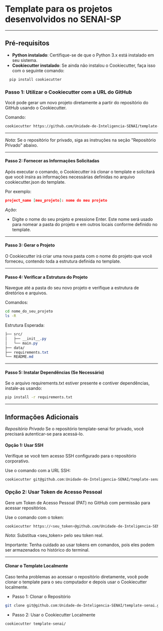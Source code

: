 # Template para os projetos desenvolvidos no SENAI-SP

---

## **Pré-requisitos**

- **Python instalado**: Certifique-se de que o Python 3.x está instalado em seu sistema.
- **Cookiecutter instalado**: Se ainda não instalou o Cookiecutter, faça isso com o seguinte comando:

```bash
  pip install cookiecutter
```

### Passo 1: Utilizar o Cookiecutter com a URL do GitHub
Você pode gerar um novo projeto diretamente a partir do repositório do GitHub usando o Cookiecutter.

Comando:
```bash
cookiecutter https://github.com/Unidade-de-Inteligencia-SENAI/template-senai.git
```

---

*Nota*: Se o repositório for privado, siga as instruções na seção "Repositório Privado" abaixo.

---

#### Passo 2: Fornecer as Informações Solicitadas
Após executar o comando, o Cookiecutter irá clonar o template e solicitará que você insira as informações necessárias definidas no arquivo cookiecutter.json do template.

Por exemplo:
```json
project_name [meu_projeto]: nome do meu projeto
```
*Ação*:
- Digite o nome do seu projeto e pressione Enter. Este nome será usado para nomear a pasta do projeto e em outros locais conforme definido no template.

---

#### Passo 3: Gerar o Projeto
O Cookiecutter irá criar uma nova pasta com o nome do projeto que você forneceu, contendo toda a estrutura definida no template.

---

#### Passo 4: Verificar a Estrutura do Projeto
Navegue até a pasta do seu novo projeto e verifique a estrutura de diretórios e arquivos.

Comandos:
```bash
cd nome_do_seu_projeto
ls -R
```
Estrutura Esperada:
```css
├── src/
│   ├── __init__.py
│   └── main.py
├── data/
├── requirements.txt
└── README.md
```

---

#### Passo 5: Instalar Dependências (Se Necessário)
Se o arquivo requirements.txt estiver presente e contiver dependências, instale-as usando:
```bash
pip install -r requirements.txt
```

---

## Informações Adicionais
*Repositório Privado*
Se o repositório template-senai for privado, você precisará autenticar-se para acessá-lo.

#### Opção 1: Usar SSH
Verifique se você tem acesso SSH configurado para o repositório corporativo.

Use o comando com a URL SSH:
```bash
cookiecutter git@github.com:Unidade-de-Inteligencia-SENAI/template-senai.git
```

### Opção 2: Usar Token de Acesso Pessoal
Gere um Token de Acesso Pessoal (PAT) no GitHub com permissão para acessar repositórios.

Use o comando com o token:
```bash
cookiecutter https://<seu_token>@github.com/Unidade-de-Inteligencia-SENAI/template-senai.git
```
*Nota*: Substitua <seu_token> pelo seu token real.

Importante: Tenha cuidado ao usar tokens em comandos, pois eles podem ser armazenados no histórico do terminal.

---

#### Clonar o Template Localmente
Caso tenha problemas ao acessar o repositório diretamente, você pode clonar o template para o seu computador e depois usar o Cookiecutter localmente.

- Passo 1: Clonar o Repositório
```bash
git clone git@github.com:Unidade-de-Inteligencia-SENAI/template-senai.git
```

- Passo 2: Usar o Cookiecutter Localmente
```bash
cookiecutter template-senai/
```
